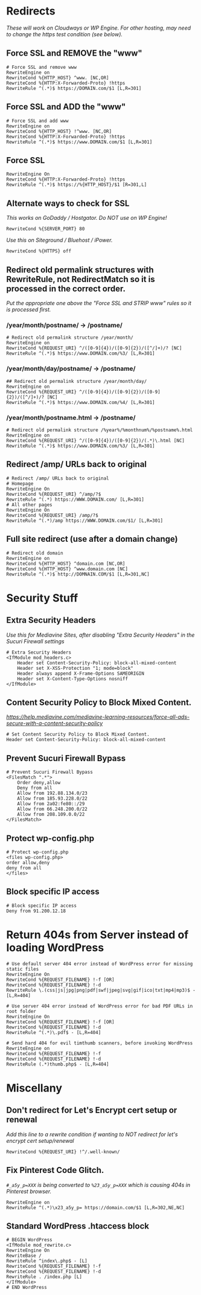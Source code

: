 # Redirects
_These will work on  Cloudways or WP Engine. For other hosting, may need to change the https test condition (see below)._

## Force SSL and REMOVE the "www"
```
# Force SSL and remove www
RewriteEngine on
RewriteCond %{HTTP_HOST} ^www. [NC,OR]
RewriteCond %{HTTP:X-Forwarded-Proto} !https
RewriteRule ^(.*)$ https://DOMAIN.com/$1 [L,R=301]
```

## Force SSL and ADD the "www"
```
# Force SSL and add www 
RewriteEngine on
RewriteCond %{HTTP_HOST} !^www. [NC,OR]
RewriteCond %{HTTP:X-Forwarded-Proto} !https
RewriteRule ^(.*)$ https://www.DOMAIN.com/$1 [L,R=301]
```

## Force SSL
```
RewriteEngine On
RewriteCond %{HTTP:X-Forwarded-Proto} !https
RewriteRule ^(.*)$ https://%{HTTP_HOST}/$1 [R=301,L]
```

## Alternate ways to check for SSL
_This works on GoDaddy / Hostgator.
Do NOT use on WP Engine!_
```
RewriteCond %{SERVER_PORT} 80 
```
_Use this on Siteground / Bluehost / iPower._
```
RewriteCond %{HTTPS} off
```

## Redirect old permalink structures with RewriteRule, not RedirectMatch so it is processed in the correct order. 
_Put the appropriate one above the "Force SSL and STRIP www" rules so it is processed first._

### /year/month/postname/ -> /postname/
```
# Redirect old permalink structure /year/month/ 
RewriteEngine on
RewriteCond %{REQUEST_URI} ^/([0-9]{4})/([0-9]{2})/([^/]+)/? [NC]
RewriteRule ^(.*)$ https://www.DOMAIN.com/%3/ [L,R=301]
```

### /year/month/day/postname/ -> /postname/
```
## Redirect old permalink structure /year/month/day/ 
RewriteEngine on
RewriteCond %{REQUEST_URI} ^/([0-9]{4})/([0-9]{2})/([0-9]{2})/([^/]+)/? [NC]
RewriteRule ^(.*)$ https://www.DOMAIN.com/%4/ [L,R=301]
```

### /year/month/postname.html -> /postname/
```
# Redirect old permalink structure /%year%/%monthnum%/%postname%.html
RewriteEngine on
RewriteCond %{REQUEST_URI} ^/([0-9]{4})/([0-9]{2})/(.*)\.html [NC]
RewriteRule ^(.*)$ https://www.DOMAIN.com/%3/ [L,R=301]
```
## Redirect /amp/ URLs back to original
```
# Redirect /amp/ URLs back to original
# Homepage
RewriteEngine On
RewriteCond %{REQUEST_URI} ^/amp/?$
RewriteRule ^(.*) https://WWW.DOMAIN.com/ [L,R=301]
# All other pages
RewriteEngine On
RewriteCond %{REQUEST_URI} /amp/?$
RewriteRule ^(.*)/amp https://WWW.DOMAIN.com/$1/ [L,R=301]
```
## Full site redirect (use after a domain change)
```
# Redirect old domain
RewriteEngine on
RewriteCond %{HTTP_HOST} ^domain.com [NC,OR]
RewriteCond %{HTTP_HOST} ^www.domain.com [NC]
RewriteRule ^(.*)$ http://DOMNAIN.COM/$1 [L,R=301,NC]
```

# Security Stuff

## Extra Security Headers
_Use this for Mediavine Sites, after disabling "Extra Security Headers" in the Sucuri Firewall settings_
```
# Extra Security Headers
<IfModule mod_headers.c>
	Header set Content-Security-Policy: block-all-mixed-content
	Header set X-XSS-Protection "1; mode=block"
	Header always append X-Frame-Options SAMEORIGIN
	Header set X-Content-Type-Options nosniff
</IfModule>
```

## Content Security Policy to Block Mixed Content. 
_https://help.mediavine.com/mediavine-learning-resources/force-all-ads-secure-with-a-content-security-policy_
```
# Set Content Security Policy to Block Mixed Content. 
Header set Content-Security-Policy: block-all-mixed-content
```
## Prevent Sucuri Firewall Bypass
```
# Prevent Sucuri Firewall Bypass
<FilesMatch ".*">
    Order deny,allow
    Deny from all
    Allow from 192.88.134.0/23
    Allow from 185.93.228.0/22
    Allow from 2a02:fe80::/29
    Allow from 66.248.200.0/22
    Allow from 208.109.0.0/22
</FilesMatch>
```
## Protect wp-config.php
```
# Protect wp-config.php
<files wp-config.php>
order allow,deny
deny from all
</files>
```
## Block specific IP access

```
# Block specific IP access
Deny from 91.200.12.18
```

# Return 404s from Server instead of loading WordPress

```
# Use default server 404 error instead of WordPress error for missing static files
RewriteEngine On
RewriteCond %{REQUEST_FILENAME} !-f [OR]
RewriteCond %{REQUEST_FILENAME} !-d
RewriteRule \.(css|js|jpg|png|pdf|swf|jpeg|svg|gif|ico|txt|mp4|mp3)$ - [L,R=404]
```
```
# Use server 404 error instead of WordPress error for bad PDF URLs in root folder
RewriteEngine On
RewriteCond %{REQUEST_FILENAME} !-f [OR]
RewriteCond %{REQUEST_FILENAME} !-d
RewriteRule ^(.*)\.pdf$ - [L,R=404]
```
```
# Send hard 404 for evil timthumb scanners, before invoking WordPress
RewriteEngine on
RewriteCond %{REQUEST_FILENAME} !-f
RewriteCond %{REQUEST_FILENAME} !-d
RewriteRule (.*)thumb.php$ - [L,R=404]
```

# Miscellany

## Don't redirect for Let's Encrypt cert setup or renewal
_Add this line to a rewrite condition if wanting to NOT redirect for let's encrypt cert setup/renewal_
```
RewriteCond %{REQUEST_URI} !^/.well-known/
```

## Fix Pinterest Code Glitch. 
_`#_a5y_p=XXX` is being converted to `%23_a5y_p=XXX` which is causing 404s in Pinterest browser._
```
RewriteEngine on
RewriteRule ^(.*)\x23_a5y_p= https://domain.com/$1 [L,R=302,NE,NC]
```

##  Standard WordPress .htaccess block
```
# BEGIN WordPress
<IfModule mod_rewrite.c>
RewriteEngine On
RewriteBase /
RewriteRule ^index\.php$ - [L]
RewriteCond %{REQUEST_FILENAME} !-f
RewriteCond %{REQUEST_FILENAME} !-d
RewriteRule . /index.php [L]
</IfModule>
# END WordPress
```
